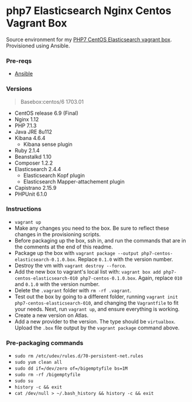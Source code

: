 # php7 Elasticsearch Nginx Centos Vagrant Box

Source environment for my [PHP7 CentOS Elasticsearch vagrant box](https://atlas.hashicorp.com/ajnijland/boxes/centos6-php7-elasticsearch). Provisioned using Ansible.

### Pre-reqs

* [Ansible](http://docs.ansible.com/ansible/index.html)

### Versions
>Basebox:centos/6 1703.01

* CentOS release 6.9 (Final)
* Nginx 1.12
* PHP 7.1.3
* Java JRE 8u112
* Kibana 4.6.4
    * Kibana sense plugin
* Ruby 2.1.4
* Beanstalkd 1.10
* Composer 1.2.2
* Elasticsearch 2.4.4
    * Elasticsearch Kopf plugin
    * Elasticsearch Mapper-attachement plugin
* Capistrano 2.15.9
* PHPUnit 6.1.0

### Instructions

* `vagrant up`
* Make any changes you need to the box. Be sure to reflect these changes in the provisioning scripts.
* Before packaging up the box, ssh in, and run the commands that are in the comments at the end of this readme.
* Package up the box with `vagrant package --output php7-centos-elasticsearch-0.1.0.box`. Replace `0.1.0` with the version number.
* Destroy the vm with `vagrant destroy --force`.
* Add the new box to vagrant's local list with: `vagrant box add php7-centos-elasticsearch-010 php7-centos-0.1.0.box`. Again, replace `010` and `0.1.0` with the version number.
* Delete the `.vagrant` folder with `rm -rf .vagrant`.
* Test out the box by going to a different folder, running `vagrant init php7-centos-elasticsearch-010`, and changing the `Vagrantfile` to fit your needs. Next, run `vagrant up`, and ensure everything is working.
* Create a new version on Atlas.
* Add a new provider to the version. The type should be `virtualbox`. Upload the `.box` file output by the `vagrant package` command above.

### Pre-packaging commands

* `sudo rm /etc/udev/rules.d/70-persistent-net.rules`
* `sudo yum clean all`
* `sudo dd if=/dev/zero of=/bigemptyfile bs=1M`
* `sudo rm -rf /bigemptyfile`
* `sudo su`
* `history -c && exit`
* `cat /dev/null > ~/.bash_history && history -c && exit`
